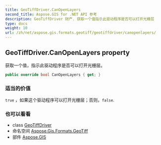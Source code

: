 ```yaml
---
title: GeoTiffDriver.CanOpenLayers
second_title: Aspose.GIS for .NET API 参考
description: GeoTiffDriver 财产. 获取一个值指示此驱动程序是否可以打开光栅层
type: docs
weight: 10
url: /zh/net/aspose.gis.formats.geotiff/geotiffdriver/canopenlayers/
---
```

## GeoTiffDriver.CanOpenLayers property

获取一个值，指示此驱动程序是否可以打开光栅层。

```csharp
public override bool CanOpenLayers { get; }
```

### 适当的价值

`true` ，如果这个驱动程序可以打开光栅层；否则，`false`.

### 也可以看看

* class [GeoTiffDriver](../)
* 命名空间 [Aspose.Gis.Formats.GeoTiff](../../geotiffdriver/)
* 部件 [Aspose.GIS](../../../)



